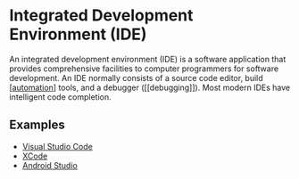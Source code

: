 # Integrated Development Environment (IDE)

An integrated development environment (IDE) is a software application that provides comprehensive facilities to computer programmers for software development. An IDE normally consists of a source code editor, build [[automation]] tools, and a debugger ([[debugging]]). Most modern IDEs have intelligent code completion.

## Examples

- [Visual Studio Code](https://code.visualstudio.com/)
- [XCode](https://developer.apple.com/xcode/)
- [Android Studio](https://developer.android.com/studio/intro)

[//begin]: # "Autogenerated link references for markdown compatibility"
[automation]: ../organization-operations/automation "Automation"
[//end]: # "Autogenerated link references"

